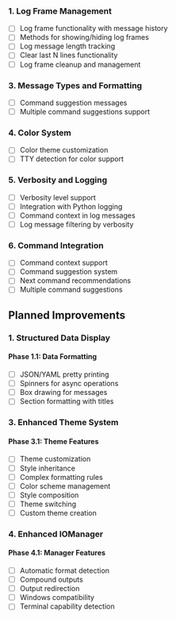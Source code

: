 
### 1. Log Frame Management
- [ ] Log frame functionality with message history
- [ ] Methods for showing/hiding log frames
- [ ] Log message length tracking
- [ ] Clear last N lines functionality
- [ ] Log frame cleanup and management

### 3. Message Types and Formatting
- [ ] Command suggestion messages
- [ ] Multiple command suggestions support

### 4. Color System
- [ ] Color theme customization
- [ ] TTY detection for color support

### 5. Verbosity and Logging
- [ ] Verbosity level support
- [ ] Integration with Python logging
- [ ] Command context in log messages
- [ ] Log message filtering by verbosity

### 6. Command Integration
- [ ] Command context support
- [ ] Command suggestion system
- [ ] Next command recommendations
- [ ] Multiple command suggestions

## Planned Improvements

### 1. Structured Data Display

#### Phase 1.1: Data Formatting
- [ ] JSON/YAML pretty printing
- [ ] Spinners for async operations
- [ ] Box drawing for messages
- [ ] Section formatting with titles

### 3. Enhanced Theme System

#### Phase 3.1: Theme Features
- [ ] Theme customization
- [ ] Style inheritance
- [ ] Complex formatting rules
- [ ] Color scheme management
- [ ] Style composition
- [ ] Theme switching
- [ ] Custom theme creation

### 4. Enhanced IOManager

#### Phase 4.1: Manager Features
- [ ] Automatic format detection
- [ ] Compound outputs
- [ ] Output redirection
- [ ] Windows compatibility
- [ ] Terminal capability detection
